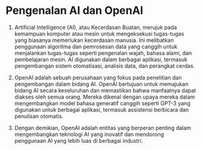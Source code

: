 # Pengenalan AI dan OpenAI

1. Artificial Intelligence (AI), atau Kecerdasan Buatan, merujuk pada kemampuan komputer atau mesin untuk mengeksekusi tugas-tugas yang biasanya memerlukan kecerdasan manusia. Ini melibatkan penggunaan algoritma dan pemrosesan data yang canggih untuk menjalankan tugas-tugas seperti pengenalan wajah, bahasa alami, dan pembelajaran mesin. AI digunakan dalam berbagai aplikasi, termasuk pengembangan sistem otomatisasi, analisis data, dan perangkat cerdas.

2. OpenAI adalah sebuah perusahaan yang fokus pada penelitian dan pengembangan dalam bidang AI. OpenAI bertujuan untuk memajukan bidang AI secara keseluruhan dan memastikan bahwa manfaatnya dapat diakses oleh semua orang. Mereka dikenal dengan upaya mereka dalam mengembangkan model bahasa generatif canggih seperti GPT-3 yang digunakan untuk berbagai aplikasi, termasuk assistensi berbicara dan penulisan otomatis.

3. Dengan demikian, OpenAI adalah entitas yang berperan penting dalam mengembangkan teknologi AI yang inovatif dan mendorong penggunaan AI yang lebih luas di berbagai industri.